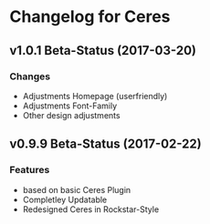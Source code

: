 # Changelog for Ceres

## v1.0.1 Beta-Status (2017-03-20)

### Changes

- Adjustments Homepage (userfriendly)
- Adjustments Font-Family
- Other design adjustments

## v0.9.9 Beta-Status (2017-02-22)

### Features

- based on basic Ceres Plugin
- Completley Updatable
- Redesigned Ceres in Rockstar-Style